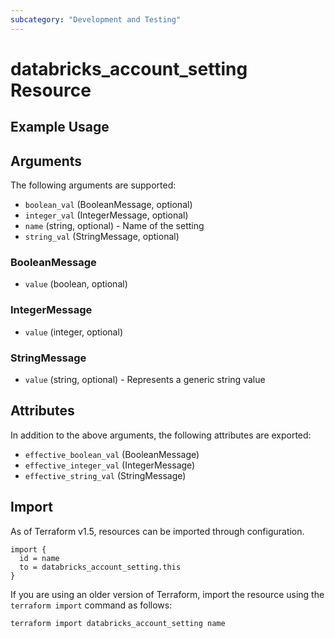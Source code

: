 ```yaml
---
subcategory: "Development and Testing"
---
```

# databricks_account_setting Resource


## Example Usage


## Arguments
The following arguments are supported:
* `boolean_val` (BooleanMessage, optional)
* `integer_val` (IntegerMessage, optional)
* `name` (string, optional) - Name of the setting
* `string_val` (StringMessage, optional)

### BooleanMessage
* `value` (boolean, optional)

### IntegerMessage
* `value` (integer, optional)

### StringMessage
* `value` (string, optional) - Represents a generic string value



## Attributes
In addition to the above arguments, the following attributes are exported:
* `effective_boolean_val` (BooleanMessage)
* `effective_integer_val` (IntegerMessage)
* `effective_string_val` (StringMessage)

## Import
As of Terraform v1.5, resources can be imported through configuration.
```hcl
import {
  id = name
  to = databricks_account_setting.this
}
```

If you are using an older version of Terraform, import the resource using the `terraform import` command as follows:
```sh
terraform import databricks_account_setting name
```
